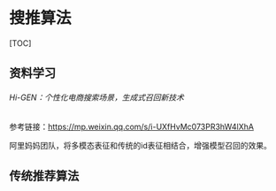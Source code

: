 # 搜推算法

[TOC]

## 资料学习

###### Hi-GEN：个性化电商搜索场景，生成式召回新技术

参考链接：https://mp.weixin.qq.com/s/i-UXfHvMc073PR3hW4lXhA

阿里妈妈团队，将多模态表征和传统的id表征相结合，增强模型召回的效果。





## 传统推荐算法

